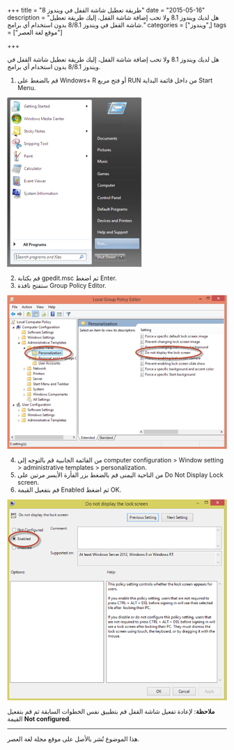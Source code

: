 +++
title = "طريقة تعطيل شاشة القفل في ويندوز 8"
date = "2015-05-16"
description = "هل لديك ويندوز 8.1 ولا تحب إضافة شاشة القفل، إليك طريقة تعطيل شاشة القفل في ويندوز 8/8.1 بدون استخدام أي برامج."
categories = ["ويندوز",]
tags = ["موقع لغة العصر"]

+++

هل لديك ويندوز 8.1 ولا تحب إضافة شاشة القفل، إليك طريقة تعطيل شاشة القفل في ويندوز 8/8.1 بدون استخدام أي برامج.
1. قم بالضغط على Windows+ R أو فتح مربع RUN من داخل قائمة البداية Start Menu.

![1](images/2015-635673944253968305-396.png)

2. قم بكتابة gpedit.msc ثم اضغط Enter.
3. ستفتح نافذة Group Policy Editor.

![2](images/2015-635673944493010915-301.png)

4. من القائمة الجانبية قم بالتوجه إلى computer configuration > Window setting > administrative templates > personalization.
5. من الناحية اليمنى قم بالضغط بزر الفأرة الأيسر مرتين على Do Not Display Lock screen.
6. قم بتفعيل القيمة Enabled ثم اضغط OK.

![3](thumbnail-2015-635673944745333670-533.png)

**ملاحظة**: لإعادة تفعيل شاشة القفل قم بتطبيق نفس الخطوات السابقة ثم قم بتفعيل القيمة **Not configured**.

---
هذا الموضوع نٌشر باﻷصل على موقع مجلة لغة العصر.